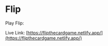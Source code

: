 # Flip

Play Flip:

Live Link: [https://flipthecardgame.netlify.app/](https://flipthecardgame.netlify.app/)
